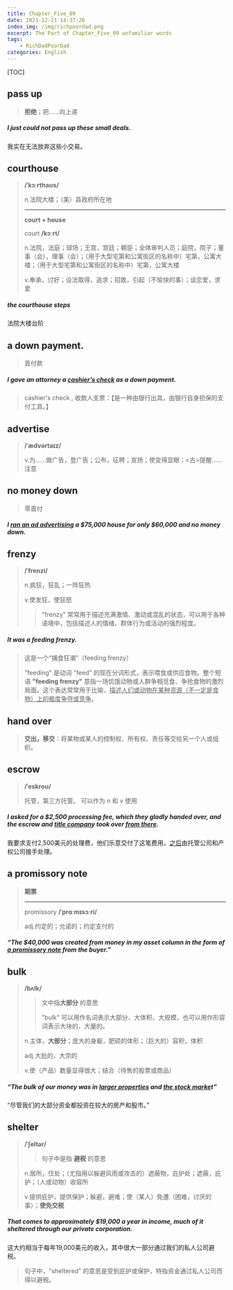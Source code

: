 ```yaml
---
title: Chapter_Five_09
date: 2023-12-21 14:37:26
index_img: /img/richpoordad.png
excerpt: The Part of Chapter_Five_09 unfamiliar words
tags: 
    - RichDadPoorDad
categories: English
---
```


[TOC]

## pass up

> **拒绝**；把……向上递

##### I just could not **pass up** these small deals.

我实在无法放弃这些小交易。

## courthouse

>  **/ˈkɔːrthaʊs/**
>
>  n.法院大楼；（美）县政府所在地
>
>  ---
>
>  **court  + house**
>
>  court	**/kɔːrt/**
>
>  n.法院，法庭；球场；王宫，宫廷；朝臣；全体审判人员；庭院，院子；董事（会），理事（会）；（用于大型宅第和公寓街区的名称中）宅第，公寓大楼；（用于大型宅第和公寓街区的名称中）宅第，公寓大楼
>
>  v.奉承，讨好；设法取得，追求；招致，引起（不愉快的事）；谈恋爱，求爱

#####  the **courthouse** steps

法院大楼台阶

##  a down payment.

> 首付款

##### I gave an attorney a <u>cashier’s check</u> as **a down payment.**

> cashier's check , 收款人支票：【是一种由银行出具，由银行自身担保的支付工具。】

## advertise

> **/ˈædvərtaɪz/**
>
> v.为……做广告，登广告；公布，征聘；宣扬；使变得显眼；<古>提醒……注意

## no money down

> 零首付

##### I <u>ran an ad **advertising**</u> a \$75,000 house for only $60,000 and no money down.

## frenzy

>  **/ˈfrenzi/**
>
> n.疯狂，狂乱；一阵狂热
>
> v.使发狂，使狂怒
>
> > "frenzy" 常常用于描述充满激情、激动或混乱的状态，可以用于各种语境中，包括描述人的情绪、群体行为或活动的强烈程度。

##### It was a feeding **frenzy**.

> 这是一个“捕食狂潮”（feeding frenzy）
>
> "feeding" 是动词 "feed" 的现在分词形式，表示喂食或供应食物。整个短语 **"feeding frenzy"** 意指一场饥饿动物或人群争相觅食、争抢食物的激烈局面。这个表达常常用于比喻，<u>描述人们或动物在某种资源（不一定是食物）上的极度争夺或竞争</u>。

## hand over

> **交出，移交**：将某物或某人的控制权、所有权、责任等交给另一个人或组织。

## escrow

> **/ˈeskroʊ/**
>
> 托管，第三方托管。 可以作为 n 和 v 使用

##### I asked for a $2,500 processing fee, which they gladly **handed over**, and the **escrow** and <u>title compan</u>y took over <u>from there</u>.

我要求支付2,500美元的处理费，他们乐意交付了这笔费用，<u>之后</u>由托管公司和产权公司接手处理。

## a promissory note

> **期票**
>
> ---
>
> promissory	**/ˈprɑːmɪsɔːri/**
>
> adj.约定的；允诺的；约定支付的

##### “The $40,000 was created from money in my asset column in the form of <u>a **promissory** note</u> from the buyer.”

## bulk

> **/bʌlk/**
>
> > 文中指**大部分** 的意思
> >
> > "bulk" 可以用作名词表示大部分、大体积、大规模，也可以用作形容词表示大块的、大量的。
>
> n.主体，**大部分**；庞大的身躯，肥硕的体形；（巨大的）容积，体积
>
> adj.大批的，大宗的
>
> v.使（产品）数量显得很大；结合（待售的股票或商品）

##### “The **bulk** of our money was in <u>larger properties</u> and <u>the stock marke</u>t”

“尽管我们的大部分资金都投资在较大的房产和股市。”

## shelter

> **/ˈʃeltər/**
>
> > 句子中是指 **避税** 的意思
>
> n.居所，住处；（尤指用以躲避风雨或攻击的）遮蔽物，庇护处；遮蔽，庇护；（人或动物）收容所
>
> v.提供庇护，提供保护；躲避，避难；使（某人）免遭（困难，讨厌的事）；**使免交税**

##### That comes to approximately $19,000 a year in income, much of it **sheltered** through our private corporation.

这大约相当于每年19,000美元的收入，其中很大一部分通过我们的私人公司避税。

> 句子中，"sheltered" 的意思是受到庇护或保护，特指资金通过私人公司而得以避税。